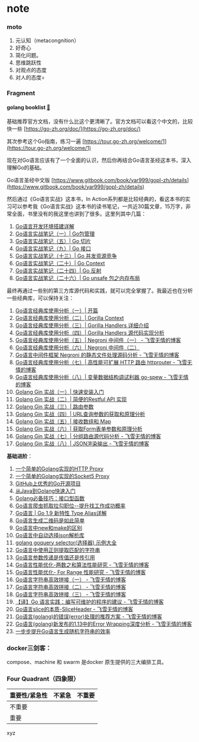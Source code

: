 # note

### moto

1. 元认知（metacongnition）
2. 好奇心
3. 简化问题。
4. 思维跳跃性
5. 对观点的态度
6. 对人的态度÷



### Fragment

#### golang booklist [🔗](https://www.zhihu.com/question/30461290/answer/210414739 )
基础推荐官方文档，没有什么比这个更清晰了。官方文档可以看这个中文的，比较快一些 [https://go-zh.org/doc/](https://go-zh.org/doc/)

其次参考这个Go指南，练习一遍 [https://tour.go-zh.org/welcome/1](https://tour.go-zh.org/welcome/1)

现在对Go语言应该有了一个全面的认识，然后你再结合Go语言圣经这本书，深入理解Go的基础。

Go语言圣经中文版 [https://www.gitbook.com/book/yar999/gopl-zh/details](https://www.gitbook.com/book/yar999/gopl-zh/details)

然后通过《Go语言实战》这本书，In Action系列都是比较经典的，看这本书的实习可以参考我《Go语言实战》这本书的读书笔记，一共近30篇文章，15万字，非常全面，书里没有的我这里也讲到了很多。这里列其中几篇：

  1. [Go语言开发环境搭建详解](http://www.flysnow.org/2017/01/05/install-golang.html)
  2. [Go语言实战笔记（一）| Go包管理](http://www.flysnow.org/2017/03/04/go-in-action-go-package.html)
  3. [Go语言实战笔记（五）| Go 切片](http://www.flysnow.org/2017/03/14/go-in-action-go-slice.html)
  4. [Go语言实战笔记（九）| Go 接口](http://www.flysnow.org/2017/04/03/go-in-action-go-interface.html)
  5. [Go语言实战笔记（十三）| Go 并发资源竞争](http://www.flysnow.org/2017/04/15/go-in-action-go-concurrent-resource.html)
  6. [Go语言实战笔记（二十）| Go Context](http://www.flysnow.org/2017/05/12/go-in-action-go-context.html)
  7. [Go语言实战笔记（二十四）| Go 反射](http://www.flysnow.org/2017/06/13/go-in-action-go-reflect.html)
  8. [Go语言实战笔记（二十六）| Go unsafe 包之内存布局](http://www.flysnow.org/2017/07/02/go-in-action-unsafe-memory-layout.html)

最终再通过一些别的第三方库源代码和实践，就可以完全掌握了。我最近也在分析一些经典库，可以保持关注：

  1. [Go语言经典库使用分析（一）| 开篇](http://www.flysnow.org/2017/07/26/go-classic-libs-start.html)
  2. [Go语言经典库使用分析（二）| Gorilla Context](http://www.flysnow.org/2017/07/29/go-classic-libs-gorilla-context.html)
  3. [Go语言经典库使用分析（三）| Gorilla Handlers 详细介绍](http://www.flysnow.org/2017/08/06/go-classic-libs-gorilla-handlers-guide.html)
  4. [Go语言经典库使用分析（四）| Gorilla Handlers 源代码实现分析](http://www.flysnow.org/2017/08/12/go-classic-libs-gorilla-handlers-sources.html)
  5. [Go语言经典库使用分析（五）| Negroni 中间件（一） - 飞雪无情的博客](http://www.flysnow.org/2017/08/20/go-classic-libs-negroni-one.html)
  6. [Go语言经典库使用分析（六）| Negroni 中间件（二）](http://www.flysnow.org/2017/09/02/go-classic-libs-negroni-two.html)
  7. [Go语言中间件框架 Negroni 的静态文件处理源码分析 - 飞雪无情的博客](http://www.flysnow.org/2018/10/05/golang-negroni-static-middleware.html)
  8. [Go语言经典库使用分析（七）| 高性能可扩展 HTTP 路由 httprouter - 飞雪无情的博客](https://www.flysnow.org/2019/01/07/golang-classic-libs-httprouter.html)
  9. [Go语言经典库使用分析（八）| 变量数据结构调试利器 go-spew - 飞雪无情的博客](https://www.flysnow.org/2019/02/03/golang-classic-libs-go-spew.html)
  10. [Golang Gin 实战（一）| 快速安装入门](https://mp.weixin.qq.com/s/Ky5i7rc72s77VOE3LLiQOA)
  11. [Golang Gin 实战（二）| 简便的Restful API 实现](https://mp.weixin.qq.com/s/Diue8kQW4L1LpUomfJi73g)
  12. [Golang Gin 实战（三）| 路由参数](https://mp.weixin.qq.com/s/lKluqcdkwK6IA3Qp9hgwgw)
  13. [Golang Gin 实战（四）| URL查询参数的获取和原理分析](https://mp.weixin.qq.com/s/y0KhI0BezsQ2MF1z-FBtVA)
  14. [Golang Gin 实战（五）| 接收数组和 Map](https://mp.weixin.qq.com/s/u4R5MZABcy-231g4_HDrdg)
  15. [Golang Gin 实战（六）| 获取Form表单参数和原理分析](https://mp.weixin.qq.com/s/Eb1r48h3pcIw_aa3_bLhuQ)
  16. [Golang Gin 实战（七）| 分组路由源代码分析 - 飞雪无情的博客](https://www.flysnow.org/2019/12/25/golang-gin-group-router.html)
  17. [Golang Gin 实战（八）| JSON渲染输出 - 飞雪无情的博客](https://www.flysnow.org/2019/12/29/golang-gin-json-rendering.html)

**基础进阶**：

  1. [一个简单的Golang实现的HTTP Proxy](http://www.flysnow.org/2016/12/24/golang-http-proxy.html)
  2. [一个简单的Golang实现的Socket5 Proxy](http://www.flysnow.org/2016/12/26/golang-socket5-proxy.html)
  3. [GitHub上优秀的Go开源项目](http://www.flysnow.org/2016/12/27/golang-hot-project-in-github.html)
  4. [从Java到Golang快速入门](http://www.flysnow.org/2016/12/28/from-java-to-golang.html)
  5. [Golang必备技巧：接口型函数](http://www.flysnow.org/2016/12/30/golang-function-interface.html)
  6. [Go语言爬虫抓取拉勾职位--提升找工作成功概率](http://www.flysnow.org/2017/09/21/go-spider-for_lagou.html)
  7. [Go语言 | Go 1.9 新特性 Type Alias详解](http://www.flysnow.org/2017/08/26/go-1-9-type-alias.html)
  8. [Go语言生成二维码是如此简单](http://www.flysnow.org/2017/09/29/go-qrcode.html)
  9. [Go语言中new和make的区别](http://www.flysnow.org/2017/10/23/go-new-vs-make.html)
  10. [Go语言中自动选择json解析库](http://www.flysnow.org/2017/11/05/go-auto-choice-json-libs.html)
  11. [golang goquery selector(选择器) 示例大全](http://www.flysnow.org/2018/01/20/golang-goquery-examples-selector.html)
  12. [Go语言中使用正则提取匹配的字符串](http://www.flysnow.org/2018/02/09/go-regexp-extract-text.html)
  13. [Go语言参数传递是传值还是传引用](http://www.flysnow.org/2018/02/24/golang-function-parameters-passed-by-value.html)
  14. [Go语言性能优化-两数之和算法性能研究 - 飞雪无情的博客](http://www.flysnow.org/2018/10/14/golang-leetcode-two-sum.html)
  15. [Go语言性能优化- For Range 性能研究 - 飞雪无情的博客](http://www.flysnow.org/2018/10/20/golang-for-range-slice-map.html)
  16. [Go语言字符串高效拼接（一） - 飞雪无情的博客](http://www.flysnow.org/2018/10/28/golang-concat-strings-performance-analysis.html)
  17. [Go语言字符串高效拼接（二） - 飞雪无情的博客](http://www.flysnow.org/2018/11/05/golang-concat-strings-performance-analysis.html)
  18. [Go语言字符串高效拼接（三） - 飞雪无情的博客](https://www.flysnow.org/2018/11/11/golang-concat-strings-performance-analysis.html)
  19. [【译】Go 语言实践：编写可维护的程序的建议 - 飞雪无情的博客](https://www.flysnow.org/2018/12/04/golang-the-go-best-presentations.html)
  20. [Go语言slice的本质-SliceHeader - 飞雪无情的博客](https://www.flysnow.org/2018/12/21/golang-sliceheader.html)
  21. [Go语言(golang)的错误(error)处理的推荐方案 - 飞雪无情的博客](https://www.flysnow.org/2019/01/01/golang-error-handle-suggestion.html)
  22. [Go语言(golang)新发布的1.13中的Error Wrapping深度分析 - 飞雪无情的博客](https://www.flysnow.org/2019/09/06/go1.13-error-wrapping.html)
  23. [一步步提升Go语言生成随机字符串的效率](https://www.flysnow.org/2019/09/30/how-to-generate-a-random-string-of-a-fixed-length-in-go.html)


### docker三剑客：
compose、machine 和 swarm 是docker 原生提供的三大编排工具。

### Four Quadrant（四象限）

| 重要性/紧急性 | 不紧急 | 不重要 |
| ------------- | ------ | ------ |
| 不重要        |        |        |
| 重要          |        |        |
xyz
